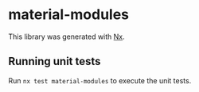 # material-modules

This library was generated with [Nx](https://nx.dev).

## Running unit tests

Run `nx test material-modules` to execute the unit tests.

